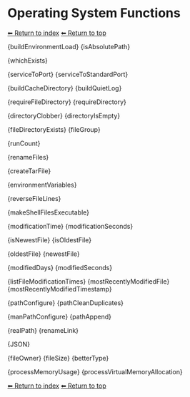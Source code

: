 # Operating System Functions

[⬅ Return to index](index.md)
[⬅ Return to top](../index.md)

{buildEnvironmentLoad}
{isAbsolutePath}

{whichExists}

{serviceToPort}
{serviceToStandardPort}

{buildCacheDirectory}
{buildQuietLog}

{requireFileDirectory}
{requireDirectory}

{directoryClobber}
{directoryIsEmpty}

{fileDirectoryExists}
{fileGroup}

{runCount}

{renameFiles}

{createTarFile}

{environmentVariables}

{reverseFileLines}

{makeShellFilesExecutable}

{modificationTime}
{modificationSeconds}

{isNewestFile}
{isOldestFile}

{oldestFile}
{newestFile}

{modifiedDays}
{modifiedSeconds}

{listFileModificationTimes}
{mostRecentlyModifiedFile}
{mostRecentlyModifiedTimestamp}

{pathConfigure}
{pathCleanDuplicates}

{manPathConfigure}
{pathAppend}

{realPath}
{renameLink}

{JSON}

{fileOwner}
{fileSize}
{betterType}

{processMemoryUsage}
{processVirtualMemoryAllocation}

[⬅ Return to index](index.md)
[⬅ Return to top](../index.md)
